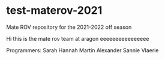 # test-materov-2021
Mate ROV repository for the 2021-2022 off season

Hi
this is the mate rov team at aragon
eeeeeeeeeeeeeeee

Programmers:
Sarah
Hannah
Martin
Alexander
Sannie
Vlaerie
